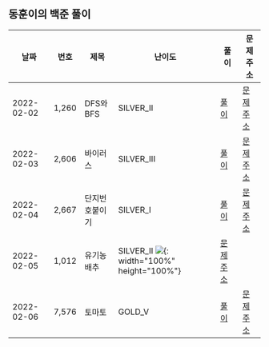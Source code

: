 
## 동훈이의 백준 풀이

|날짜|번호|제목|난이도|풀이|문제 주소|
|---|---|---|---|---|---|
|2022-02-02|1,260|DFS와 BFS|SILVER_II|[풀이](https://github.com/ShinDongHun1/Algorithm/blob/main/BOJ/src/bfs와dfs/백준1260.java)|[문제 주소](https://www.acmicpc.net/problem/1260)|
|2022-02-03|2,606|바이러스|SILVER_III|[풀이](https://github.com/ShinDongHun1/Algorithm/blob/main/BOJ/src/bfs와dfs/백준2606.java)|[문제 주소](https://www.acmicpc.net/problem/2606)|
|2022-02-04|2,667|단지번호붙이기|SILVER_I|[풀이](https://github.com/ShinDongHun1/Algorithm/blob/main/BOJ/src/bfs와dfs/백준2667.java)|[문제 주소](https://www.acmicpc.net/problem/2667)|
|2022-02-05|1,012|유기농 배추|SILVER_II ![](https://static.solved.ac/tier_small/11.svg){: width="100%" height="100%"}|[문제 주소](https://www.acmicpc.net/problem/1012)|
|2022-02-06|7,576|토마토|GOLD_V|[풀이](https://github.com/ShinDongHun1/Algorithm/blob/main/BOJ/src/bfs와dfs/백준7576.java)|[문제 주소](https://www.acmicpc.net/problem/7576)|


